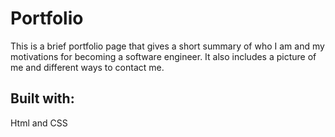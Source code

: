 # Portfolio
This is a brief portfolio page that gives a short summary of who I am and my motivations for becoming a software engineer.
It also includes a picture of me and different ways to contact me.

## Built with:
Html and CSS 
